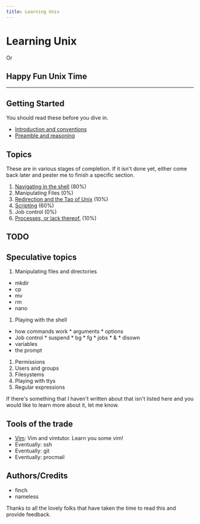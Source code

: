 ```yaml
---
title: Learning Unix
---
```

Learning Unix
===================

Or

Happy Fun Unix Time
-------------------

- - -

Getting Started
---------------

You should read these before you dive in.

 * [Introduction and conventions](introduction/)
 * [Preamble and reasoning](preamble/)

Topics
-----

These are in various stages of completion. If it isn't done yet, either come
back later and pester me to finish a specific section.

 1. [Navigating in the shell](navigation/) (80%)
 1. Manipulating Files (0%)
 1. [Redirection and the Tao of Unix](redirection/) (10%)
 1. [Scripting](scripting/) (60%)
 1. Job control (0%)
 1. [Processes, or lack thereof.](processes/) (10%)

TODO
----


Speculative topics
------------------

 1. Manipulating files and directories
  * mkdir
  * cp
  * mv
  * rm
  * nano
 1. Playing with the shell
   * how commands work
    * arguments
    * options
   * Job control
    * suspend
    * bg
    * fg
    * jobs
    * &
    * disown
   * variables
   * the prompt
 1. Permissions
 1. Users and groups
 1. Filesystems
 1. Playing with ttys
 1. Regular expressions

If there's something that I haven't written about that isn't listed here and
you would like to learn more about it, let me know.

Tools of the trade
------------------

 - [Vim](tools/vim/): Vim and vimtutor. Learn you some vim!
 - Eventually: ssh
 - Eventually: git
 - Eventually: procmail

Authors/Credits
---------------

 * finch
 * nameless

Thanks to all the lovely folks that have taken the time to read this and
provide feedback.


